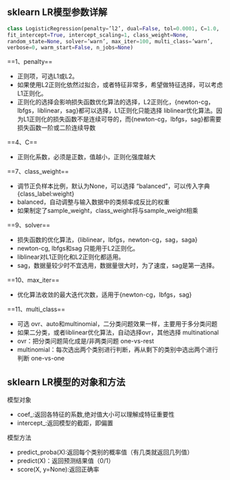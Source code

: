 ## sklearn LR模型参数详解
```python
class LogisticRegression(penalty=’l2’, dual=False, tol=0.0001, C=1.0, 
fit_intercept=True, intercept_scaling=1, class_weight=None,
random_state=None, solver=’warn’, max_iter=100, multi_class=’warn’,
verbose=0, warm_start=False, n_jobs=None)
```

==1、penalty==
- 正则项，可选L1或L2。
- 如果使用L2正则化依然过拟合，或者特征非常多，希望做特征选择，可以考虑L1正则化。
- 正则化的选择会影响损失函数优化算法的选择，L2正则化，{newton-cg，lbfgs，liblinear，sag}都可以选择，L1正则化只能选择 liblinear优化算法。因为L1正则化的损失函数不是连续可导的，而{newton-cg，lbfgs，sag}都需要损失函数一阶或二阶连续导数
 
 ==4、C==
- 正则化系数，必须是正数，值越小，正则化强度越大

==7、class_weight==
- 调节正负样本比例，默认为None，可以选择 “balanced”，可以传入字典 {class_label:weight}
- balanced，自动调整与输入数据中的类频率成反比的权重
- 如果制定了sample_weight，class_weight将与sample_weight相乘


==9、solver==
- 损失函数的优化算法，{liblinear，lbfgs，newton-cg，sag，saga}
- newton-cg, lbfgs和sag 只能用于L2正则化。
- liblinear对L1正则化和L2正则化都适用。
- sag，数据量较少时不宜选用，数据量很大时，为了速度，sag是第一选择。

==10、max_iter==
- 优化算法收敛的最大迭代次数，适用于{newton-cg，lbfgs，sag}

==11、multi_class==
- 可选 ovr、auto和multinomial，二分类问题效果一样，主要用于多分类问题
- 如果二分类，或者liblinear优化算法，自动选择ovr，其他选择 multinational
- ovr：把分类问题简化成是/非两类问题 one-vs-rest
- multinomial：每次选出两个类别进行判断，再从剩下的类别中选出两个进行判断 one-vs-one



## sklearn LR模型的对象和方法
模型对象
- coef_:返回各特征的系数,绝对值大小可以理解成特征重要性
- intercept_:返回模型的截距，即偏置

模型方法
- predict_proba(X):返回每个类别的概率值（有几类就返回几列值）
- predict(X)：返回预测结果值（0/1）
- score(X, y=None):返回正确率                                                      

